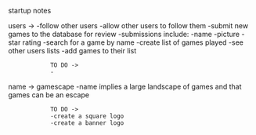 ﻿startup notes

users -> 
        -follow other users
        -allow other users to follow them
        -submit new games to the database for review
            -submissions include:
                    -name
                    -picture
                    -star rating
        -search for a game by name
        -create list of games played
        -see other users lists
        -add games to their list
        
                TO DO ->
                -


name -> gamescape
            -name implies a large landscape of games and that games can be an escape
    
                TO DO ->
                -create a square logo
                -create a banner logo
            
          
